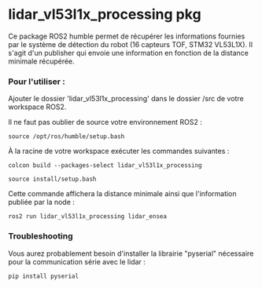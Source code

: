 # lidar_vl53l1x_processing pkg

Ce package ROS2 humble permet de récupérer les informations fournies par le système de détection du robot (16 capteurs TOF, STM32 VL53L1X). Il s'agit d'un publisher qui envoie une information en fonction de la distance minimale récupérée. 

### Pour l'utiliser : 

Ajouter le dossier 'lidar_vl53l1x_processing' dans le dossier /src de votre workspace ROS2.

Il ne faut pas oublier de source votre environnement ROS2 :
```
source /opt/ros/humble/setup.bash
```

À la racine de votre workspace exécuter les commandes suivantes :

```
colcon build --packages-select lidar_vl53l1x_processing
```
```
source install/setup.bash
```
Cette commande affichera la distance minimale ainsi que l'information publiée par la node :
```
ros2 run lidar_vl53l1x_processing lidar_ensea
```

### Troubleshooting

Vous aurez probablement besoin d'installer la librairie "pyserial" nécessaire pour la communication série avec le lidar :
```
pip install pyserial
```
